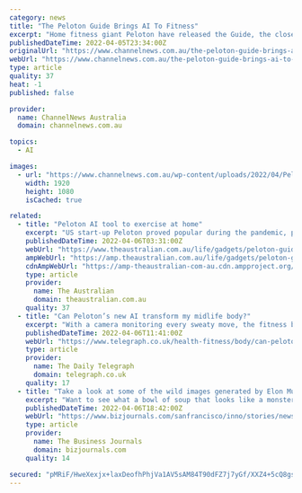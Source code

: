 ```yaml
---
category: news
title: "The Peloton Guide Brings AI To Fitness"
excerpt: "Home fitness giant Peloton have released the Guide, the closest thing you can get to your very own AI personal trainer.  The Guide builds upon Peloton’s current subscription offerings by adding functionality and interactivity to their large database of workouts."
publishedDateTime: 2022-04-05T23:34:00Z
originalUrl: "https://www.channelnews.com.au/the-peloton-guide-brings-ai-to-fitness/"
webUrl: "https://www.channelnews.com.au/the-peloton-guide-brings-ai-to-fitness/"
type: article
quality: 37
heat: -1
published: false

provider:
  name: ChannelNews Australia
  domain: channelnews.com.au

topics:
  - AI

images:
  - url: "https://www.channelnews.com.au/wp-content/uploads/2022/04/Peloton-Guide.jpg"
    width: 1920
    height: 1080
    isCached: true

related:
  - title: "Peloton AI tool to exercise at home"
    excerpt: "US start-up Peloton proved popular during the pandemic, providing its bespoke exercise bikes linked to live and recorded classes as a home based fitness solution. It was important exercise for many stuck at home in lockdown."
    publishedDateTime: 2022-04-06T03:31:00Z
    webUrl: "https://www.theaustralian.com.au/life/gadgets/peloton-guides-movement-tracker-monitors-training-at-home/news-story/e8eeb1e7a326d810af023551eeb6a5d2"
    ampWebUrl: "https://amp.theaustralian.com.au/life/gadgets/peloton-guides-movement-tracker-monitors-training-at-home/news-story/e8eeb1e7a326d810af023551eeb6a5d2"
    cdnAmpWebUrl: "https://amp-theaustralian-com-au.cdn.ampproject.org/c/s/amp.theaustralian.com.au/life/gadgets/peloton-guides-movement-tracker-monitors-training-at-home/news-story/e8eeb1e7a326d810af023551eeb6a5d2"
    type: article
    provider:
      name: The Australian
      domain: theaustralian.com.au
    quality: 37
  - title: "Can Peloton’s new AI transform my midlife body?"
    excerpt: "With a camera monitoring every sweaty move, the fitness brand hopes real-time weight training feedback will prove addictive to subscribers"
    publishedDateTime: 2022-04-06T11:41:00Z
    webUrl: "https://www.telegraph.co.uk/health-fitness/body/can-pelotons-new-ai-transform-midlife-body/?fr=operanews"
    type: article
    provider:
      name: The Daily Telegraph
      domain: telegraph.co.uk
    quality: 17
  - title: "Take a look at some of the wild images generated by Elon Musk-backed AI tool"
    excerpt: "Want to see what a bowl of soup that looks like a monster knitted from a ball of yarn looks like? Now you can through the power of AI."
    publishedDateTime: 2022-04-06T18:42:00Z
    webUrl: "https://www.bizjournals.com/sanfrancisco/inno/stories/news/2022/04/06/elon-musk-founded-ai-firm-generates.html"
    type: article
    provider:
      name: The Business Journals
      domain: bizjournals.com
    quality: 14

secured: "pMRiF/HweXexjx+laxDeofhPhjVa1AV5sAM84T90dFZ7j7yGf/XXZ4+5cQ8gsDJ2sqOKE/wuoZ14UG1LXIOKtdzl+cgHpmWpcSTjPTEz+J/1jglMkhr2uHmWiwXViAEKsDo2eAJj4bxhsW9Jj9uDVJ5qPIJK5b14V0MUS7ungMZOna/SxxzhpD0aFfgWiD6etEZ4EkTMYVXn3yyvHpzgfaLdbh2lDDQPFyvfDd8ujmoRpbiMgw7+5uVUF5qymZLgzm+X5sPPwglfrO7FyEDbh2cPDo2LitXwWINCdkZ6zmNqytr+8x+bdUDMw7ah80d/22z6eYxThv6BbXGjeecyUuDyiq5bUiXlGFOcfQsXoTk=;yFhVf8+FaQO3q5UXIb8L4A=="
---
```


